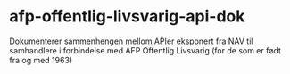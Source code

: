 # afp-offentlig-livsvarig-api-dok
Dokumenterer sammenhengen mellom APIer eksponert fra NAV til samhandlere i forbindelse med AFP Offentlig Livsvarig (for de som er født fra og med 1963)

